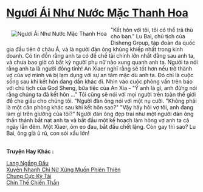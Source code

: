 <a href="https://truyentiki.com/nguoi-ai-nhu-nuoc-mac-thanh-hoa.33639/" title="Ngươi Ái Như Nước Mặc Thanh Hoa"><h1>Ngươi Ái Như Nước Mặc Thanh Hoa</h1></a><div style="display:table"><img align="right" style="float: left; padding: 10px;" src="https://truyentiki.com/a/img/str/src/33639.jpg" alt="Ngươi Ái Như Nước Mặc Thanh Hoa">"Kết hôn với tôi, tôi có thể trả thù cho bạn." Lu Bai, chủ tịch của Disheng Group, tập đoàn đa quốc gia đầu tiên ở châu Á, và là người đàn ông khủng khiếp nhất trong kinh doanh. Có tin đồn rằng anh ta có đế chế tài chính lớn nhất đằng sau anh ta, và chưa bao giờ có bất kỳ người phụ nữ nào xung quanh anh ta. Người ta nói rằng anh ta là người đồng tính! An Xiaer nghĩ rằng sẽ tốt hơn nếu trở thành vợ của vợ mình và bị lạm dụng với sự an tâm mặc dù anh ta. Đó chỉ là cuộc sống sau khi kết hôn đang dần khác đi. Nhìn vào cuộc phỏng vấn trên báo với chủ tịch của God Sheng, bữa tiệc của An Xia - "Ý anh là gì, anh đừng nói rằng chúng ta đã kết hôn ..." Tôi cũng sẽ nói với mọi người trên toàn thế giới để che giấu cho chúng tôi. "Người đàn ông nói với một nụ cười. "Không phải là một căn phòng khác sau khi kết hôn sao?" "Vậy hãy hỏi vợ tôi, anh đang làm gì trên giường của tôi?" Người đàn ông đẹp trai như một người đàn ông thần thánh bắt nạt anh ta và bắt đầu một kế hoạch làm hỏng vợ anh ta cả ngày lẫn đêm. Một Xiaer, ôm eo đau, bắt đầu chết lặng. Còn gay thì sao? Lu Bai, ông già ủ rũ, con sói xấu lớn!</div><p><br><b>Truyện Hay Khác :</b></p><a href="https://truyentiki.com/lang-ngang-dau.33638/" alt="Lang Ngẩng Đầu">Lang Ngẩng Đầu</a><br/><a href="https://github.com/nownovels/top500/tree/master/truyenhay/33818/" alt="Xuyên Nhanh Chi Nữ Xứng Muốn Phiên Thiên">Xuyên Nhanh Chi Nữ Xứng Muốn Phiên Thiên</a><br/><a href="https://github.com/nownovels/top500/tree/master/truyenhay/33608/" alt="Chung Cực Kỳ Tài">Chung Cực Kỳ Tài</a><br/><a href="https://truyentiki.wordpress.com/2020/06/08/chin-the-chien-than/" alt="Chín Thế Chiến Thần">Chín Thế Chiến Thần</a><br/>